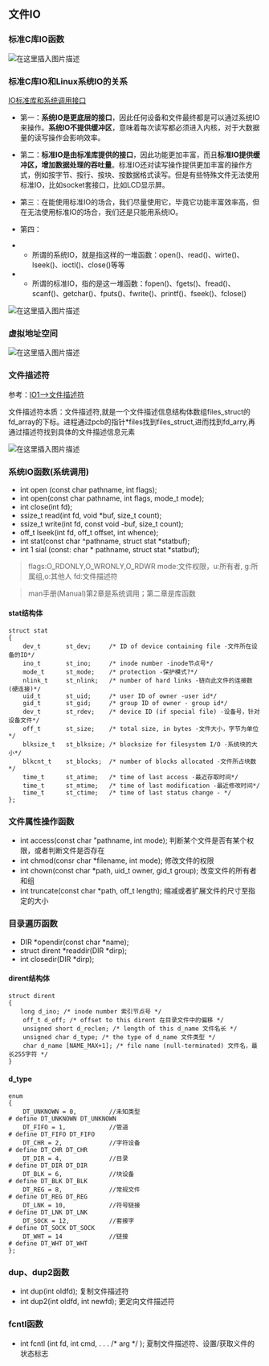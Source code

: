 ## 文件IO





### 标准C库IO函数

![在这里插入图片描述](https://img-blog.csdnimg.cn/20210627160758261.png?x-oss-process=image/watermark,type_ZmFuZ3poZW5naGVpdGk,shadow_10,text_aHR0cHM6Ly9ibG9nLmNzZG4ubmV0L3FxXzQzODA4NzAw,size_16,color_FFFFFF,t_70)






### 标准C库IO和Linux系统IO的关系

<a href="https://blog.csdn.net/qq_43808700/article/details/115855164?utm_source=app">IO标准库和系统调用接口</a>


- 第一：**系统IO是更底层的接口**，因此任何设备和文件最终都是可以通过系统IO来操作。**系统IO不提供缓冲区**，意味着每次读写都必须进入内核，对于大数据量的读写操作会影响效率。

- 第二：**标准IO是由标准库提供的接口**，因此功能更加丰富，而且**标准IO提供缓冲区，增加数据处理的吞吐量**。标准IO还对读写操作提供更加丰富的操作方式，例如按字节、按行、按块、按数据格式读写。但是有些特殊文件无法使用标准IO，比如socket套接口，比如LCD显示屏。

- 第三：在能使用标准IO的场合，我们尽量使用它，毕竟它功能丰富效率高，但在无法使用标准IO的场合，我们还是只能用系统IO。

- 第四：

- - 所谓的系统IO，就是指这样的一堆函数：open()、read()、wirte()、lseek()、ioctl()、close()等等

- - 所谓的标准IO，指的是这一堆函数：fopen()、fgets()、fread()、scanf()、getchar()、fputs()、fwrite()、printf()、fseek()、fclose()



![在这里插入图片描述](https://img-blog.csdnimg.cn/20210627162021438.png?x-oss-process=image/watermark,type_ZmFuZ3poZW5naGVpdGk,shadow_10,text_aHR0cHM6Ly9ibG9nLmNzZG4ubmV0L3FxXzQzODA4NzAw,size_16,color_FFFFFF,t_70)






### 虚拟地址空间

![在这里插入图片描述](https://img-blog.csdnimg.cn/2021062716301734.png?x-oss-process=image/watermark,type_ZmFuZ3poZW5naGVpdGk,shadow_10,text_aHR0cHM6Ly9ibG9nLmNzZG4ubmV0L3FxXzQzODA4NzAw,size_16,color_FFFFFF,t_70)







### 文件描述符

参考：<a href="https://blog.csdn.net/qq_43808700/article/details/115941000?utm_source=app">IO1-->文件描述符</a>

文件描述符本质：文件描述符,就是一个文件描述信息结构体数组files_struct的fd_array的下标。进程通过pcb的指针*files找到files_struct,进而找到fd_arry,再通过描述符找到具体的文件描述信息元素


![在这里插入图片描述](https://img-blog.csdnimg.cn/20210627164639179.png?x-oss-process=image/watermark,type_ZmFuZ3poZW5naGVpdGk,shadow_10,text_aHR0cHM6Ly9ibG9nLmNzZG4ubmV0L3FxXzQzODA4NzAw,size_16,color_FFFFFF,t_70)














### 系统IO函数(系统调用)

- int open (const char pathname, int flags);
- int open(const char pathname, int flags, mode_t mode);
- int close(int fd);
- ssize_t read(int fd, void *buf, size_t count);
- ssize_t write(int fd, const void -buf, size_t count);
- off_t lseek(int fd, off_t offset, int whence);
- int stat(const char ^pathname, struct stat *statbuf);
- int 1 sial (const: char * pathname, struct stat *statbuf);


> flags:O_RDONLY,O_WRONLY,O_RDWR
> mode:文件权限，u:所有者, g:所属组,o:其他人
> fd:文件描述符

> man手册(Manual)第2章是系统调用；第二章是库函数


#### stat结构体

```
struct stat  
{   
    dev_t       st_dev;     /* ID of device containing file -文件所在设备的ID*/  
    ino_t       st_ino;     /* inode number -inode节点号*/    
    mode_t      st_mode;    /* protection -保护模式?*/    
    nlink_t     st_nlink;   /* number of hard links -链向此文件的连接数(硬连接)*/    
    uid_t       st_uid;     /* user ID of owner -user id*/    
    gid_t       st_gid;     /* group ID of owner - group id*/    
    dev_t       st_rdev;    /* device ID (if special file) -设备号，针对设备文件*/    
    off_t       st_size;    /* total size, in bytes -文件大小，字节为单位*/    
    blksize_t   st_blksize; /* blocksize for filesystem I/O -系统块的大小*/    
    blkcnt_t    st_blocks;  /* number of blocks allocated -文件所占块数*/    
    time_t      st_atime;   /* time of last access -最近存取时间*/    
    time_t      st_mtime;   /* time of last modification -最近修改时间*/    
    time_t      st_ctime;   /* time of last status change - */    
};
```











### 文件属性操作函数

- int access(const char "pathname, int mode);
判断某个文件是否有某个权限，或者判断文件是否存在
- int chmod(consr char *filename, int mode);
修改文件的权限
- int chown(const char *path, uid_t owner, gid_t group);
改变文件的所有者和组
- int truncate(const char *path, off_t length);
缩减或者扩展文件的尺寸至指定的大小












### 目录遍历函数

- DIR *opendir(const char *name); 
- struct dirent *readdir(DIR *dirp); 
- int closedir(DIR *dirp);

#### dirent结构体

```
struct dirent
{
　　long d_ino; /* inode number 索引节点号 */
    off_t d_off; /* offset to this dirent 在目录文件中的偏移 */
    unsigned short d_reclen; /* length of this d_name 文件名长 */
    unsigned char d_type; /* the type of d_name 文件类型 */
    char d_name [NAME_MAX+1]; /* file name (null-terminated) 文件名，最长255字符 */
}
```

#### d_type

```
enum
{
    DT_UNKNOWN = 0,         //未知类型
# define DT_UNKNOWN DT_UNKNOWN
    DT_FIFO = 1,            //管道
# define DT_FIFO DT_FIFO
    DT_CHR = 2,             //字符设备
# define DT_CHR DT_CHR
    DT_DIR = 4,             //目录
# define DT_DIR DT_DIR
    DT_BLK = 6,             //块设备
# define DT_BLK DT_BLK
    DT_REG = 8,             //常规文件
# define DT_REG DT_REG
    DT_LNK = 10,            //符号链接
# define DT_LNK DT_LNK
    DT_SOCK = 12,           //套接字
# define DT_SOCK DT_SOCK
    DT_WHT = 14             //链接
# define DT_WHT DT_WHT
};
```











### dup、dup2函数

- int dup(int oldfd);
复制文件描述符
- int dup2(int oldfd, int newfd);
更定向文件描述符














### fcntl函数

- int fcntl (int fd, int cmd, . . . /* arg */ );
夏制文件描述符、设置/获取义件的状态标志